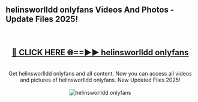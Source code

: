 <h2>helinsworlldd onlyfans Videos And Photos - Update Files 2025!</h2>
<br>
<div align="center">
<h2><a href="https://linkcuts.com/hfmhzwbr" rel="nofollow">🔴 CLICK HERE 🌐==►► helinsworlldd onlyfans</a></h2>
<br>
Get helinsworlldd onlyfans and all content. Now you can access all videos and pictures of helinsworlldd onlyfans. New Updated Files 2025!
<br>
<br>
<a href="https://linkcuts.com/hfmhzwbr" rel="nofollow" data-target="animated-image.originalLink"><img src="https://i.ibb.co.com/WyWwxjT/player-gif2.gif" alt="helinsworlldd onlyfans" style="max-width: 100%; display: inline-block;" data-target="animated-image.originalImage"></a>
</div>
<br>